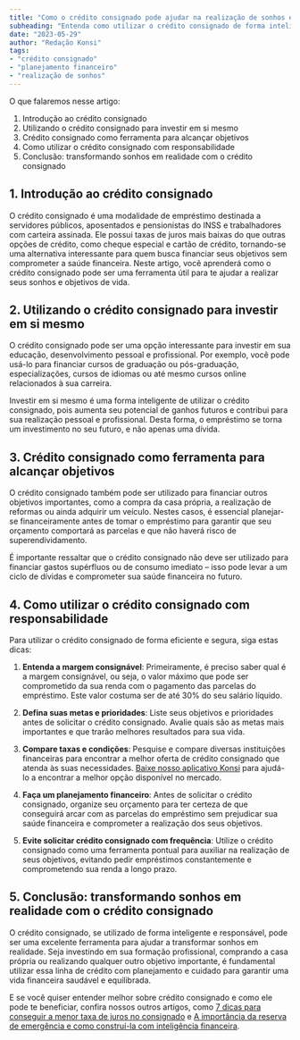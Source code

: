 ```yaml
---
title: "Como o crédito consignado pode ajudar na realização de sonhos e objetivos"
subheading: "Entenda como utilizar o crédito consignado de forma inteligente para alcançar suas metas"
date: "2023-05-29"
author: "Redação Konsi"
tags:
- "crédito consignado"
- "planejamento financeiro"
- "realização de sonhos"
---
```


O que falaremos nesse artigo:

1. Introdução ao crédito consignado
2. Utilizando o crédito consignado para investir em si mesmo
3. Crédito consignado como ferramenta para alcançar objetivos
4. Como utilizar o crédito consignado com responsabilidade
5. Conclusão: transformando sonhos em realidade com o crédito consignado

## 1. Introdução ao crédito consignado

O crédito consignado é uma modalidade de empréstimo destinada a servidores públicos, aposentados e pensionistas do INSS e trabalhadores com carteira assinada. Ele possui taxas de juros mais baixas do que outras opções de crédito, como cheque especial e cartão de crédito, tornando-se uma alternativa interessante para quem busca financiar seus objetivos sem comprometer a saúde financeira. Neste artigo, você aprenderá como o crédito consignado pode ser uma ferramenta útil para te ajudar a realizar seus sonhos e objetivos de vida.

## 2. Utilizando o crédito consignado para investir em si mesmo

O crédito consignado pode ser uma opção interessante para investir em sua educação, desenvolvimento pessoal e profissional. Por exemplo, você pode usá-lo para financiar cursos de graduação ou pós-graduação, especializações, cursos de idiomas ou até mesmo cursos online relacionados à sua carreira. 

Investir em si mesmo é uma forma inteligente de utilizar o crédito consignado, pois aumenta seu potencial de ganhos futuros e contribui para sua realização pessoal e profissional. Desta forma, o empréstimo se torna um investimento no seu futuro, e não apenas uma dívida.

## 3. Crédito consignado como ferramenta para alcançar objetivos

O crédito consignado também pode ser utilizado para financiar outros objetivos importantes, como a compra da casa própria, a realização de reformas ou ainda adquirir um veículo. Nestes casos, é essencial planejar-se financeiramente antes de tomar o empréstimo para garantir que seu orçamento comportará as parcelas e que não haverá risco de superendividamento.

É importante ressaltar que o crédito consignado não deve ser utilizado para financiar gastos supérfluos ou de consumo imediato – isso pode levar a um ciclo de dívidas e comprometer sua saúde financeira no futuro. 

## 4. Como utilizar o crédito consignado com responsabilidade

Para utilizar o crédito consignado de forma eficiente e segura, siga estas dicas:

1. **Entenda a margem consignável**: Primeiramente, é preciso saber qual é a margem consignável, ou seja, o valor máximo que pode ser comprometido da sua renda com o pagamento das parcelas do empréstimo. Este valor costuma ser de até 30% do seu salário líquido.

2. **Defina suas metas e prioridades**: Liste seus objetivos e prioridades antes de solicitar o crédito consignado. Avalie quais são as metas mais importantes e que trarão melhores resultados para sua vida.

3. **Compare taxas e condições**: Pesquise e compare diversas instituições financeiras para encontrar a melhor oferta de crédito consignado que atenda às suas necessidades. [Baixe nosso aplicativo Konsi](https://konsi.com.br/download) para ajudá-lo a encontrar a melhor opção disponível no mercado.

4. **Faça um planejamento financeiro**: Antes de solicitar o crédito consignado, organize seu orçamento para ter certeza de que conseguirá arcar com as parcelas do empréstimo sem prejudicar sua saúde financeira e comprometer a realização dos seus objetivos.

5. **Evite solicitar crédito consignado com frequência**: Utilize o crédito consignado como uma ferramenta pontual para auxiliar na realização de seus objetivos, evitando pedir empréstimos constantemente e comprometendo sua renda a longo prazo.

## 5. Conclusão: transformando sonhos em realidade com o crédito consignado

O crédito consignado, se utilizado de forma inteligente e responsável, pode ser uma excelente ferramenta para ajudar a transformar sonhos em realidade. Seja investindo em sua formação profissional, comprando a casa própria ou realizando qualquer outro objetivo importante, é fundamental utilizar essa linha de crédito com planejamento e cuidado para garantir uma vida financeira saudável e equilibrada.

E se você quiser entender melhor sobre crédito consignado e como ele pode te beneficiar, confira nossos outros artigos, como [7 dicas para conseguir a menor taxa de juros no consignado](/postagens/7-dicas-para-conseguir-a-menor-taxa-de-juros-no-consignado.md) e [A importância da reserva de emergência e como construí-la com inteligência financeira](/postagens/a-importncia-da-reserva-de-emergncia-e-como-constru-la-com-inteligncia-financeira.md).